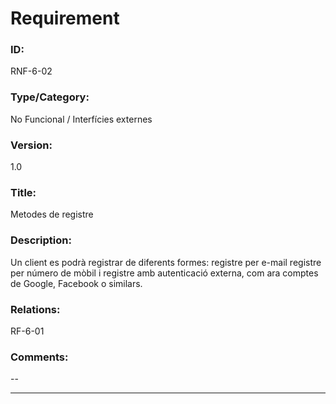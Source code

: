 # Requirement

### ID:
RNF-6-02

### Type/Category:
No Funcional / Interfícies externes

### Version:
1.0

### Title:
Metodes de registre

### Description:
Un client es podrà registrar de diferents formes: registre per e-mail registre per número de mòbil i registre amb autenticació externa, com ara comptes de Google, Facebook o similars.

### Relations:
RF-6-01

### Comments:
--

---